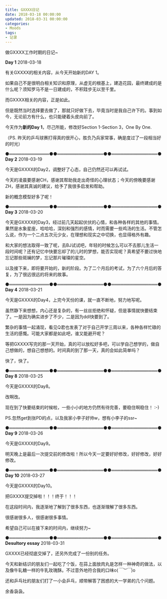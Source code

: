 ```yaml
---
title: GXXXX日记
date: 2018-03-18 00:00:00
updated: 2018-03-31 00:00:00
categories:
- Moods
tags:
- 记录
---
```


做GXXXX工作时期的日记~
<!--more-->

**Day 1**
2018-03-18

有关GXXXX的相关内容，从今天开始新的DAY 1。

如果自己不是很明白相关知识和原理，从虚无的根基上，建造花园，最终建成的是什么呢？须知罗马不是一日建成的，不积跬步无以至千里。

而GXXXX相关的内容，正是如此。

但是既然当时选择要去做了，那就只好做下去，毕竟当时是我自己许下的。事到如今，无论前方有什么，也只能硬着头皮向前了。

今天作为**新的Day 1**，尽己所能，修改好Section 1-Section 3，One By One.

（PS. 昨天的乒乓球赛打得真的很开心，胜负乃兵家常事，确是度过了一段相当好的时光）

●═════════════●●═══════════════●●═══════════════●
**Day 2**
2018-03-19

今天是GXXXX的Day2，调整好了心态，自己仍然还可以再试试。

今天的凌晨要感谢CH，感谢其帮助我走出奇怪的心理状态；今天的傍晚要感谢ZH，感谢其真诚的建议，给予了我很多启发和帮助。

新的概念模型好多了呢！

●═════════════●●═══════════════●●═══════════════●
**Day 3**
2018-03-20

今天是GXXXX的Day3，经过前几天起起伏伏的心情，和各种各样的其他的事情。果然是水象星座，哈哈哈，深刻和强烈的感情，时而需要一些鸡汤的生活。不管怎么说，作为一个二点五次元少女，在理想和现实之中切换，也显得格外有趣。

和大家的想法取得一致了呢，去BJ试试吧，年轻的时候怎么可以不去那儿生活一段时间呢？还有记忆中快要忘却了的儿时的梦想，能否实现呢？真希望不要过快地忘记那些斑斓的梦，忘记那片璀璨的星空。

以及接下来，即将要开始的，新的阶段。为了二个月后的考试，为了六个月后的答复，为了很远很远的将来的故事。

●═════════════●●═══════════════●●═══════════════●
**Day 4**
2018-03-21

今天是GXXXX的Day4，上完今天份的课，就一直不断地，努力地写呢。

虽然静下来想想，内心还是复杂的，有一丝丝拒绝和怀疑，但是事情就快要结束了。一是因为确实进步了不少，二是因为ddl快要到了。

繁杂的事情一起涌现，看见Q君也发表了对于自己开学三周以来，各种各样忙碌的生活的感慨。可能大家都是如此吧，谁又能避开呢？

等把GXXXX写完的那一天开始，真的可以放松好多吧，可以学自己想学的，做自己想做的，想自己想想的。时间真的到了那一天，真的会如此简单吗？

快了，快了。

●═════════════●●═══════════════●●═══════════════●
**Day 8**
2018-03-25

今天是GXXXX的Day8。

改啊改。

现在到了快要结束的时候啦，一些小小的地方仍然有待完善，要稳住啊稳住！
:-)

PS.忽然get到张PD的点，以及我家小李子好帅w，想有小李子的ssr~

●═════════════●●═══════════════●●═══════════════●
**Day 9**
2018-03-26

今天是GXXXX的Day9。

明天晚上是最后一次提交前的修改啦！所以今天一定要好好修改，好好修改，好好修改。

●═════════════●●═══════════════●●═══════════════●
**Day 10**
2018-03-27

今天是GXXXX的Day10。

把GXXXX提交掉啦！！！终于！！！

在这段时间内，我逐渐地了解到了很多东西，也逐渐理解了很多东西。

很感谢很多人，很感谢很多事情。

希望自己可以在接下来的时间内，继续努力~

●═════════════●●═══════════════●●═══════════════●
**Desultory essay**
2018-03-31

GXXXX已经彻底交掉了，还另外完成了一份别的任务。

今天和新结识的朋友们一起吃了个饭，在蒜上面放肉丸是怎样一种神奇的做法，以及像牛轧糖一样的牛乳玫瑰酥。不过意外地符合我的口味o(*￣︶￣*)o

还和乒乓社的朋友们打了一小会乒乓，顺带解答了困惑的大一学弟的几个问题。

余香袅袅。
